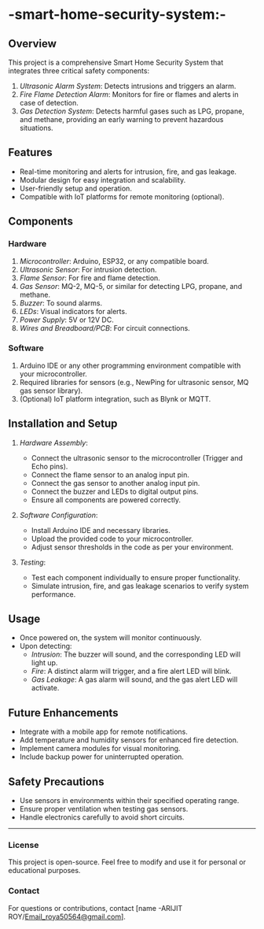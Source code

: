 # -smart-home-security-system:-

## Overview
This project is a comprehensive Smart Home Security System that integrates three critical safety components:
1. *Ultrasonic Alarm System*: Detects intrusions and triggers an alarm.
2. *Fire Flame Detection Alarm*: Monitors for fire or flames and alerts in case of detection.
3. *Gas Detection System*: Detects harmful gases such as LPG, propane, and methane, providing an early warning to prevent hazardous situations.

## Features
- Real-time monitoring and alerts for intrusion, fire, and gas leakage.
- Modular design for easy integration and scalability.
- User-friendly setup and operation.
- Compatible with IoT platforms for remote monitoring (optional).

## Components
### Hardware
1. *Microcontroller*: Arduino, ESP32, or any compatible board.
2. *Ultrasonic Sensor*: For intrusion detection.
3. *Flame Sensor*: For fire and flame detection.
4. *Gas Sensor*: MQ-2, MQ-5, or similar for detecting LPG, propane, and methane.
5. *Buzzer*: To sound alarms.
6. *LEDs*: Visual indicators for alerts.
7. *Power Supply*: 5V or 12V DC.
8. *Wires and Breadboard/PCB*: For circuit connections.

### Software
1. Arduino IDE or any other programming environment compatible with your microcontroller.
2. Required libraries for sensors (e.g., NewPing for ultrasonic sensor, MQ gas sensor library).
3. (Optional) IoT platform integration, such as Blynk or MQTT.

## Installation and Setup
1. *Hardware Assembly*:
   - Connect the ultrasonic sensor to the microcontroller (Trigger and Echo pins).
   - Connect the flame sensor to an analog input pin.
   - Connect the gas sensor to another analog input pin.
   - Connect the buzzer and LEDs to digital output pins.
   - Ensure all components are powered correctly.

2. *Software Configuration*:
   - Install Arduino IDE and necessary libraries.
   - Upload the provided code to your microcontroller.
   - Adjust sensor thresholds in the code as per your environment.

3. *Testing*:
   - Test each component individually to ensure proper functionality.
   - Simulate intrusion, fire, and gas leakage scenarios to verify system performance.

## Usage
- Once powered on, the system will monitor continuously.
- Upon detecting:
  - *Intrusion*: The buzzer will sound, and the corresponding LED will light up.
  - *Fire*: A distinct alarm will trigger, and a fire alert LED will blink.
  - *Gas Leakage*: A gas alarm will sound, and the gas alert LED will activate.

## Future Enhancements
- Integrate with a mobile app for remote notifications.
- Add temperature and humidity sensors for enhanced fire detection.
- Implement camera modules for visual monitoring.
- Include backup power for uninterrupted operation.

## Safety Precautions
- Use sensors in environments within their specified operating range.
- Ensure proper ventilation when testing gas sensors.
- Handle electronics carefully to avoid short circuits.
---
### License
This project is open-source. Feel free to modify and use it for personal or educational purposes.

### Contact
For questions or contributions, contact [name
-ARIJIT ROY/Email_roya50564@gmail.com].
